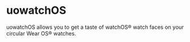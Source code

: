 # uowatchOS
uowatchOS allows you to get a taste of watchOS®️ watch faces on your circular Wear OS®️ watches.
